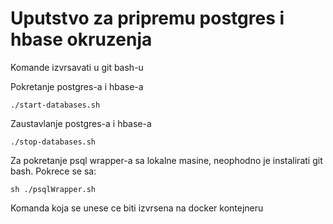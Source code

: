 # Uputstvo za pripremu postgres i hbase okruzenja

Komande izvrsavati u git bash-u

Pokretanje postgres-a i hbase-a

	./start-databases.sh

Zaustavlanje postgres-a i hbase-a

	./stop-databases.sh

Za pokretanje psql wrapper-a sa lokalne masine, neophodno je instalirati git bash. Pokrece se sa:

	sh ./psqlWrapper.sh

Komanda koja se unese ce biti izvrsena na docker kontejneru